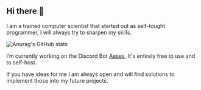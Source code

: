 ## Hi there 👋
I am a trained computer scientist that started out as self-tought programmer, I will always try to sharpen my skills.

![Anurag's GitHub stats](https://github-readme-stats.vercel.app/api?username=chinocodedemon&show_icons=true&count_private=true&theme=gruvbox&hide=stars)

 I’m currently working on the Discord Bot [Aeses](), It's entirely free to use and to self-host.

 If you have ideas for me I am always open and will find solutions to implement those into my future projects.

<!--
**ChinoCodeDemon/ChinoCodeDemon** is a ✨ _special_ ✨ repository because its `README.md` (this file) appears on your GitHub profile.

Here are some ideas to get you started:
- 🌱 I’m currently learning ...
- 👯 I’m looking to collaborate on ...
- 🤔 I’m looking for help with ...
- 💬 Ask me about ...
- 📫 How to reach me: ...
- 😄 Pronouns: ...
- ⚡ Fun fact: ...
-->
